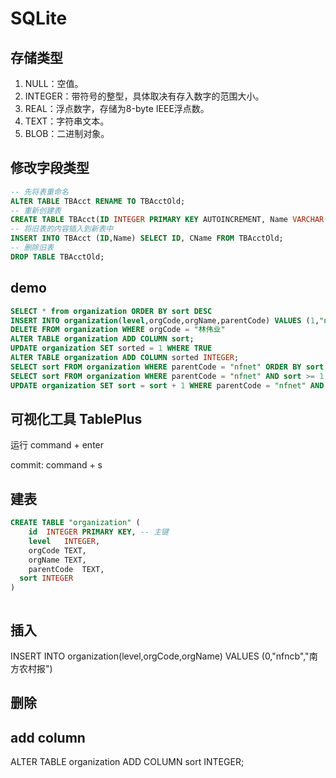 # SQLite

## 存储类型

1. NULL：空值。 
2. INTEGER：带符号的整型，具体取决有存入数字的范围大小。 
3. REAL：浮点数字，存储为8-byte IEEE浮点数。 
4. TEXT：字符串文本。 
5. BLOB：二进制对象。 

## 修改字段类型

```sql
-- 先将表重命名 
ALTER TABLE TBAcct RENAME TO TBAcctOld; 
-- 重新创建表
CREATE TABLE TBAcct(ID INTEGER PRIMARY KEY AUTOINCREMENT, Name VARCHAR(50)); 
-- 将旧表的内容插入到新表中 
INSERT INTO TBAcct (ID,Name) SELECT ID, CName FROM TBAcctOld; 
-- 删除旧表
DROP TABLE TBAcctOld; 
```

## demo

```sql
SELECT * from organization ORDER BY sort DESC
INSERT INTO organization(level,orgCode,orgName,parentCode) VALUES (1,"netfinance","互联网财务事业部", "nfnet")
DELETE FROM organization WHERE orgCode = "林伟业"
ALTER TABLE organization ADD COLUMN sort;
UPDATE organization SET sorted = 1 WHERE TRUE
ALTER TABLE organization ADD COLUMN sorted INTEGER;
SELECT sort FROM organization WHERE parentCode = "nfnet" ORDER BY sort DESC LIMIT 1
SELECT sort FROM organization WHERE parentCode = "nfnet" AND sort >= 1 AND sort < 4
UPDATE organization SET sort = sort + 1 WHERE parentCode = "nfnet" AND sort >= 1 AND sort < 4
```

## 可视化工具 TablePlus

运行 command + enter

commit: command + s

## 建表

```sql
CREATE TABLE "organization" (
	id	INTEGER PRIMARY KEY, -- 主键
	level	INTEGER,
	orgCode	TEXT,
	orgName	TEXT,
	parentCode	TEXT,
  sort INTEGER
)
```

```sql

```

## 插入

INSERT INTO organization(level,orgCode,orgName) VALUES (0,"nfncb","南方农村报")

## 删除

## add column

ALTER TABLE organization ADD COLUMN sort INTEGER;
